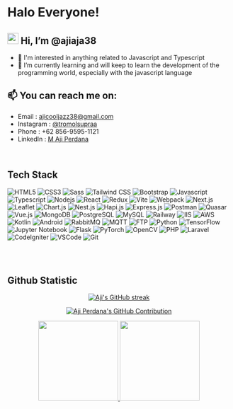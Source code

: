 # Halo Everyone!
## <img src="https://media.giphy.com/media/hvRJCLFzcasrR4ia7z/giphy.gif" width="25px"> Hi, I’m @ajiaja38
- 👀 I'm interested in anything related to Javascript and Typescript
- 🌱 I’m currently learning and will keep to learn the development of the programming world, especially with the javascript language
## 📫 You can reach me on:
- Email : [ajicooljazz38@gmail.com](ajicooljazz38@gmail.com)
- Instagram : [@tromolsupraa](https://www.instagram.com/tromolsupraa/)
- Phone : +62 856-9595-1121
- LinkedIn : [M Aji Perdana](https://www.linkedin.com/in/m-aji-perdana-3807071bb/)

<br>

## Tech Stack
![HTML5](https://img.shields.io/badge/HTML5-E34F26?style=for-the-badge&labelColor=black&logo=html5&logoColor=E34F26)
![CSS3](https://img.shields.io/badge/CSS3-1572B6?style=for-the-badge&labelColor=black&logo=css3&logoColor=1572B6)
![Sass](https://img.shields.io/badge/Sass-CC6699?style=for-the-badge&labelColor=black&logo=sass&logoColor=CC6699)
![Tailwind CSS](https://img.shields.io/badge/Tailwind_CSS-38B2AC?style=for-the-badge&labelColor=black&logo=tailwind-css&logoColor=38B2AC)
![Bootstrap](https://img.shields.io/badge/Bootstrap-563D7C?style=for-the-badge&labelColor=black&logo=bootstrap&logoColor=563D7C)
![Javascript](https://img.shields.io/badge/Javascript-F0DB4F?style=for-the-badge&labelColor=black&logo=javascript&logoColor=F0DB4F)
![Typescript](https://img.shields.io/badge/Typescript-007acc?style=for-the-badge&labelColor=black&logo=typescript&logoColor=007acc)
![Nodejs](https://img.shields.io/badge/Nodejs-3C873A?style=for-the-badge&labelColor=black&logo=node.js&logoColor=3C873A)
![React](https://img.shields.io/badge/-React-61DBFB?style=for-the-badge&labelColor=black&logo=react&logoColor=61DBFB)
![Redux](https://img.shields.io/badge/Redux-764ABC?style=for-the-badge&labelColor=black&logo=redux&logoColor=764ABC)
![Vite](https://img.shields.io/badge/Vite-646CFF?style=for-the-badge&labelColor=black&logo=vite&logoColor=646CFF)
![Webpack](https://img.shields.io/badge/Webpack-8DD6F9?style=for-the-badge&labelColor=black&logo=webpack&logoColor=8DD6F9)
![Next.js](https://img.shields.io/badge/Next.js-000000?style=for-the-badge&labelColor=000000&logo=next.js&logoColor=white)
![Leaflet](https://img.shields.io/badge/Leaflet.js-199900?style=for-the-badge&labelColor=black&logo=leaflet&logoColor=199900)
![Chart.js](https://img.shields.io/badge/Chart.js-FF6384?style=for-the-badge&labelColor=black&logo=chart.js&logoColor=FF6384)
![Nest.js](https://img.shields.io/badge/Nest.js-E0234E?style=for-the-badge&labelColor=black&logo=nestjs&logoColor=E0234E)
![Hapi.js](https://img.shields.io/badge/Hapi.js-302C2D?style=for-the-badge&labelColor=302C2D&logo=hapi.js&logoColor=white)
![Express.js](https://img.shields.io/badge/Express.js-000000?style=for-the-badge&logo=express&logoColor=white)
![Postman](https://img.shields.io/badge/Postman-FF6C37?style=for-the-badge&labelColor=black&logo=postman&logoColor=FF6C37)
![Quasar](https://img.shields.io/badge/Quasar-1976D2?style=for-the-badge&labelColor=black&logo=quasar&logoColor=1976D2)
![Vue.js](https://img.shields.io/badge/Vue.js-4FC08D?style=for-the-badge&labelColor=black&logo=vue.js&logoColor=4FC08D)
![MongoDB](https://img.shields.io/badge/MongoDB-47A248?style=for-the-badge&labelColor=black&logo=mongodb&logoColor=47A248)
![PostgreSQL](https://img.shields.io/badge/PostgreSQL-336791?style=for-the-badge&labelColor=black&logo=postgresql&logoColor=336791)
![MySQL](https://img.shields.io/badge/MySQL-4479A1?style=for-the-badge&labelColor=black&logo=mysql&logoColor=4479A1)
![Railway](https://img.shields.io/badge/Railway-FF3366?style=for-the-badge&labelColor=black&logo=railway&logoColor=FF3366)
![IIS](https://img.shields.io/badge/IIS-5D9CEC?style=for-the-badge&labelColor=black&logo=microsoft&logoColor=5D9CEC)
![AWS](https://img.shields.io/badge/AWS-232F3E?style=for-the-badge&labelColor=black&logo=amazon-aws&logoColor=232F3E)
![Kotlin](https://img.shields.io/badge/Kotlin-0095D5?style=for-the-badge&labelColor=black&logo=kotlin&logoColor=0095D5)
![Android](https://img.shields.io/badge/Android-3DDC84?style=for-the-badge&labelColor=black&logo=android&logoColor=3DDC84)
![RabbitMQ](https://img.shields.io/badge/RabbitMQ-FF6600?style=for-the-badge&labelColor=black&logo=rabbitmq&logoColor=FF6600)
![MQTT](https://img.shields.io/badge/MQTT-ED7D2B?style=for-the-badge&labelColor=black&logo=mqtt&logoColor=ED7D2B)
![FTP](https://img.shields.io/badge/FTP-007ACC?style=for-the-badge&labelColor=black&logo=FileZilla&logoColor=007ACC)
![Python](https://img.shields.io/badge/Python-3776AB?style=for-the-badge&labelColor=black&logo=python&logoColor=3776AB)
![TensorFlow](https://img.shields.io/badge/TensorFlow-FF6F00?style=for-the-badge&labelColor=black&logo=tensorflow&logoColor=FF6F00)
![Jupyter Notebook](https://img.shields.io/badge/Jupyter%20Notebook-F37626?style=for-the-badge&labelColor=black&logo=jupyter&logoColor=F37626)
![Flask](https://img.shields.io/badge/Flask-000000?style=for-the-badge&labelColor=black&logo=flask&logoColor=white)
![PyTorch](https://img.shields.io/badge/PyTorch-EE4C2C?style=for-the-badge&labelColor=black&logo=pytorch&logoColor=EE4C2C)
![OpenCV](https://img.shields.io/badge/OpenCV-5C3EE8?style=for-the-badge&labelColor=black&logo=opencv&logoColor=5C3EE8)
![PHP](https://img.shields.io/badge/PHP-777BB4?style=for-the-badge&labelColor=black&logo=php&logoColor=777BB4)
![Laravel](https://img.shields.io/badge/Laravel-FF2D20?style=for-the-badge&labelColor=black&logo=laravel&logoColor=FF2D20)
![CodeIgniter](https://img.shields.io/badge/CodeIgniter-EE4623?style=for-the-badge&labelColor=black&logo=codeigniter&logoColor=EE4623)
![VSCode](https://img.shields.io/badge/VS_Code-007ACC?style=for-the-badge&labelColor=black&logo=visual-studio-code&logoColor=007ACC)
![Git](https://img.shields.io/badge/Git-F05032?style=for-the-badge&labelColor=black&logo=git&logoColor=F05032)


<br>
<br>

## Github Statistic
<p align="center">
  <a href="https://github.com/ajiaja38">
    <img src="https://github-readme-streak-stats.herokuapp.com/?user=ajiaja38&theme=algolia" alt="Aji's GitHub streak"/>
  </a>
</p>

<p align="center">
  <a href="https://github.com/ajiaja38">
    <img src="https://github-profile-summary-cards.vercel.app/api/cards/profile-details?username=ajiaja38&theme=algolia" alt="Aji Perdana's GitHub Contribution"/>
  </a>
</p>

<div align="center">
  <a href="https://github.com/ajiaja38">
    <img height="180em" src="https://github-readme-stats-eight-theta.vercel.app/api?username=ajiaja38&show_icons=true&theme=algolia&include_all_commits=true&count_private=true"/>
    <img height="180em" src="https://github-readme-stats-eight-theta.vercel.app/api/top-langs/?username=ajiaja38&layout=compact&langs_count=8&theme=algolia"/>
  </a>
</div>

<!---
ajiaja38/ajiaja38 is a ✨ special ✨ repository because its `README.md` (this file) appears on your GitHub profile.
You can click the Preview link to take a look at your changes.
--->
